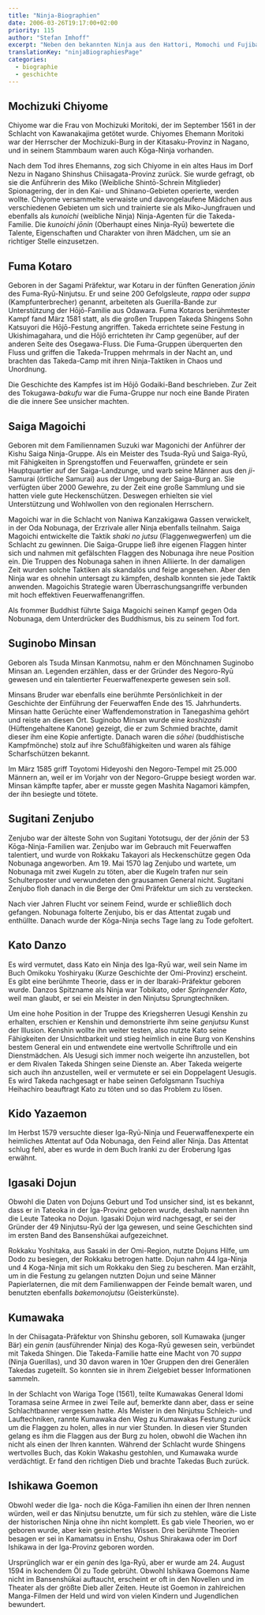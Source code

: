 ```yaml
---
title: "Ninja-Biographien"
date: 2006-03-26T19:17:00+02:00
priority: 115
author: "Stefan Imhoff"
excerpt: "Neben den bekannten Ninja aus den Hattori, Momochi und Fujibayashi-Clans habe es noch weitere Ninja, die sich in der Geschichte einen Namen machten."
translationKey: "ninjaBiographiesPage"
categories:
  - biographie
  - geschichte
---
```


## Mochizuki Chiyome

Chiyome war die Frau von Mochizuki Moritoki, der im September 1561 in der Schlacht von Kawanakajima getötet wurde. Chiyomes Ehemann Moritoki war der Herrscher der Mochizuki-Burg in der Kitasaku-Provinz in Nagano, und in seinem Stammbaum waren auch Kōga-Ninja vorhanden.

Nach dem Tod ihres Ehemanns, zog sich Chiyome in ein altes Haus im Dorf Nezu in Nagano Shinshus Chiisagata-Provinz zurück. Sie wurde gefragt, ob sie die Anführerin des Miko (Weibliche Shintō-Schrein Mitglieder) Spionagering, der in den Kai- und Shinano-Gebieten operierte, werden wollte. Chiyome versammelte verwaiste und davongelaufene Mädchen aus verschiedenen Gebieten um sich und trainierte sie als Miko-Jungfrauen und ebenfalls als _kunoichi_ (weibliche Ninja) Ninja-Agenten für die Takeda-Familie. Die _kunoichi_ _jōnin_ (Oberhaupt eines Ninja-Ryū) bewertete die Talente, Eigenschaften und Charakter von ihren Mädchen, um sie an richtiger Stelle einzusetzen.

## Fuma Kotaro

Geboren in der Sagami Präfektur, war Kotaru in der fünften Generation _jōnin_ des Fuma-Ryū-Ninjutsu. Er und seine 200 Gefolgsleute, _rappa_ oder _suppa_ (Kampfunterbrecher) genannt, arbeiteten als Guerilla-Bande zur Unterstützung der Hōjō-Familie aus Odawara. Fuma Kotaros berühmtester Kampf fand März 1581 statt, als die großen Truppen Takeda Shingens Sohn Katsuyori die Hōjō-Festung angriffen. Takeda errichtete seine Festung in Ukishimagahara, und die Hōjō errichteten ihr Camp gegenüber, auf der anderen Seite des Osegawa-Fluss. Die Fuma-Gruppen überquerten den Fluss und griffen die Takeda-Truppen mehrmals in der Nacht an, und brachten das Takeda-Camp mit ihren Ninja-Taktiken in Chaos und Unordnung.

Die Geschichte des Kampfes ist im Hōjō Godaiki-Band beschrieben. Zur Zeit des Tokugawa-_bakufu_ war die Fuma-Gruppe nur noch eine Bande Piraten die die innere See unsicher machten.

## Saiga Magoichi

Geboren mit dem Familiennamen Suzuki war Magonichi der Anführer der Kishu Saiga Ninja-Gruppe. Als ein Meister des Tsuda-Ryū und Saiga-Ryū, mit Fähigkeiten in Sprengstoffen und Feuerwaffen, gründete er sein Hauptquartier auf der Saiga-Landzunge, und warb seine Männer aus den _ji_-Samurai (örtliche Samurai) aus der Umgebung der Saiga-Burg an. Sie verfügten über 2000 Gewehre, zu der Zeit eine große Sammlung und sie hatten viele gute Heckenschützen. Deswegen erhielten sie viel Unterstützung und Wohlwollen von den regionalen Herrschern.

Magoichi war in die Schlacht von Naniwa Kanzakigawa Gassen verwickelt, in der Oda Nobunaga, der Erzrivale aller Ninja ebenfalls teilnahm. Saiga Magoichi entwickelte die Taktik _shaki no jutsu_ (Flaggenwegwerfen) um die Schlacht zu gewinnen. Die Saiga-Gruppe ließ ihre eigenen Flaggen hinter sich und nahmen mit gefälschten Flaggen des Nobunaga ihre neue Position ein. Die Truppen des Nobunaga sahen in ihnen Alliierte. In der damaligen Zeit wurden solche Taktiken als skandalös und feige angesehen. Aber den Ninja war es ohnehin untersagt zu kämpfen, deshalb konnten sie jede Taktik anwenden. Magoichis Strategie waren Überraschungsangriffe verbunden mit hoch effektiven Feuerwaffenangriffen.

Als frommer Buddhist führte Saiga Magoichi seinen Kampf gegen Oda Nobunaga, dem Unterdrücker des Buddhismus, bis zu seinem Tod fort.

## Suginobo Minsan

Geboren als Tsuda Minsan Kanmotsu, nahm er den Mönchnamen Suginobo Minsan an. Legenden erzählen, dass er der Gründer des Negoro-Ryū gewesen und ein talentierter Feuerwaffenexperte gewesen sein soll.

Minsans Bruder war ebenfalls eine berühmte Persönlichkeit in der Geschichte der Einführung der Feuerwaffen Ende des 15. Jahrhunderts. Minsan hatte Gerüchte einer Waffendemonstration in Tanegashima gehört und reiste an diesen Ort. Suginobo Minsan wurde eine _koshizashi_ (Hüftengehaltene Kanone) gezeigt, die er zum Schmied brachte, damit dieser ihm eine Kopie anfertigte. Danach waren die _sōhei_ (buddhistische Kampfmönche) stolz auf ihre Schußfähigkeiten und waren als fähige Scharfschützen bekannt.

Im März 1585 griff Toyotomi Hideyoshi den Negoro-Tempel mit 25.000 Männern an, weil er im Vorjahr von der Negoro-Gruppe besiegt worden war. Minsan kämpfte tapfer, aber er musste gegen Mashita Nagamori kämpfen, der ihn besiegte und tötete.

## Sugitani Zenjubo

Zenjubo war der älteste Sohn von Sugitani Yototsugu, der der _jōnin_ der 53 Kōga-Ninja-Familien war. Zenjubo war im Gebrauch mit Feuerwaffen talentiert, und wurde von Rokkaku Takayori als Heckenschütze gegen Oda Nobunaga angeworben. Am 19. Mai 1570 lag Zenjubo und wartete, um Nobunaga mit zwei Kugeln zu töten, aber die Kugeln trafen nur sein Schulterposter und verwundeten den grausamen General nicht. Sugitani Zenjubo floh danach in die Berge der Omi Präfektur um sich zu verstecken.

Nach vier Jahren Flucht vor seinem Feind, wurde er schließlich doch gefangen. Nobunaga folterte Zenjubo, bis er das Attentat zugab und enthüllte. Danach wurde der Kōga-Ninja sechs Tage lang zu Tode gefoltert.

## Kato Danzo

Es wird vermutet, dass Kato ein Ninja des Iga-Ryū war, weil sein Name im Buch Omikoku Yoshiryaku (Kurze Geschichte der Omi-Provinz) erscheint. Es gibt eine berühmte Theorie, dass er in der Ibaraki-Präfektur geboren wurde. Danzos Spitzname als Ninja war Tobikato, oder _Springender Kato_, weil man glaubt, er sei ein Meister in den Ninjutsu Sprungtechniken.

Um eine hohe Position in der Truppe des Kriegsherren Uesugi Kenshin zu erhalten, erschien er Kenshin und demonstrierte ihm seine _genjutsu_ Kunst der Illusion. Kenshin wollte ihn weiter testen, also nutzte Kato seine Fähigkeiten der Unsichtbarkeit und stieg heimlich in eine Burg von Kenshins bestem General ein und entwendete eine wertvolle Schriftrolle und ein Dienstmädchen. Als Uesugi sich immer noch weigerte ihn anzustellen, bot er dem Rivalen Takeda Shingen seine Dienste an. Aber Takeda weigerte sich auch ihn anzustellen, weil er vermutete er sei ein Doppelagent Uesugis. Es wird Takeda nachgesagt er habe seinen Gefolgsmann Tsuchiya Heihachiro beauftragt Kato zu töten und so das Problem zu lösen.

## Kido Yazaemon

Im Herbst 1579 versuchte dieser Iga-Ryū-Ninja und Feuerwaffenexperte ein heimliches Attentat auf Oda Nobunaga, den Feind aller Ninja. Das Attentat schlug fehl, aber es wurde in dem Buch Iranki zu der Eroberung Igas erwähnt.

## Igasaki Dojun

Obwohl die Daten von Dojuns Geburt und Tod unsicher sind, ist es bekannt, dass er in Tateoka in der Iga-Provinz geboren wurde, deshalb nannten ihn die Leute Tateoka no Dojun. Igasaki Dojun wird nachgesagt, er sei der Gründer der 49 Ninjutsu-Ryū der Iga gewesen, und seine Geschichten sind im ersten Band des Bansenshūkai aufgezeichnet.

Rokkaku Yoshitaka, aus Sasaki in der Omi-Region, nutzte Dojuns Hilfe, um Dodo zu besiegen, der Rokkaku betrogen hatte. Dojun nahm 44 Iga-Ninja und 4 Koga-Ninja mit sich um Rokkaku den Sieg zu bescheren. Man erzählt, um in die Festung zu gelangen nutzten Dojun und seine Männer Papierlaternen, die mit dem Familienwappen der Feinde bemalt waren, und benutzten ebenfalls _bakemonojutsu_ (Geisterkünste).

## Kumawaka

In der Chiisagata-Präfektur von Shinshu geboren, soll Kumawaka (junger Bär) ein _genin_ (ausführender Ninja) des Koga-Ryū gewesen sein, verbündet mit Takeda Shingen. Die Takeda-Familie hatte eine Macht von 70 _suppa_ (Ninja Guerillas), und 30 davon waren in 10er Gruppen den drei Generälen Takedas zugeteilt. So konnten sie in ihrem Zielgebiet besser Informationen sammeln.

In der Schlacht von Wariga Toge (1561), teilte Kumawakas General Idomi Toramasa seine Armee in zwei Teile auf, bemerkte dann aber, dass er seine Schlachtbanner vergessen hatte. Als Meister in den Ninjutsu Schleich- und Lauftechniken, rannte Kumawaka den Weg zu Kumawakas Festung zurück um die Flaggen zu holen, alles in nur vier Stunden. In diesen vier Stunden gelang es ihm die Flaggen aus der Burg zu holen, obwohl die Wachen ihn nicht als einen der Ihren kannten. Während der Schlacht wurde Shingens wertvolles Buch, das Kokin Wakashu gestohlen, und Kumawaka wurde verdächtigt. Er fand den richtigen Dieb und brachte Takedas Buch zurück.

## Ishikawa Goemon

Obwohl weder die Iga- noch die Kōga-Familien ihn einen der Ihren nennen würden, weil er das Ninjutsu benutzte, um für sich zu stehlen, wäre die Liste der historischen Ninja ohne ihn nicht komplett. Es gab viele Theorien, wo er geboren wurde, aber kein gesichertes Wissen. Drei berühmte Theorien besagen er sei in Kamamatsu in Enshu, Oshus Shirakawa oder im Dorf Ishikawa in der Iga-Provinz geboren worden.

Ursprünglich war er ein _genin_ des Iga-Ryū, aber er wurde am 24. August 1594 in kochendem Öl zu Tode gebrüht. Obwohl Ishikawa Goemons Name nicht im Bansenshūkai auftaucht, erscheint er oft in den Novellen und im Theater als der größte Dieb aller Zeiten. Heute ist Goemon in zahlreichen Manga-Filmen der Held und wird von vielen Kindern und Jugendlichen bewundert.
